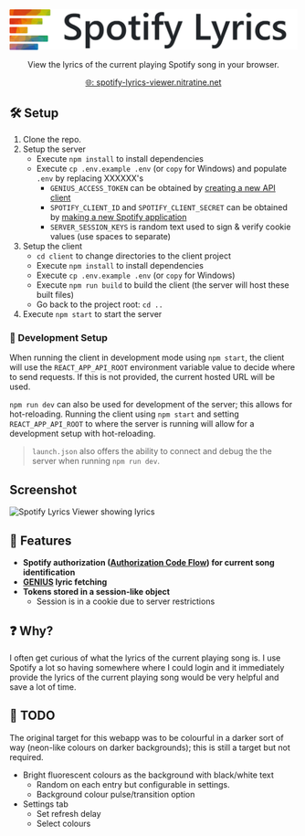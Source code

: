 <div style="text-align: center">
    <a href="https://spotify-lyrics-viewer.nitratine.net/"><img src="./client/src/img/banner.png" alt="Spotify Lyrics Viewer Banner" style="background: white;"></a>
</div>
<p align="center">View the lyrics of the current playing Spotify song in your browser.</p>
<p align="center"><a href="https://spotify-lyrics-viewer.nitratine.net/">🌐: spotify-lyrics-viewer.nitratine.net</a></p>

## 🛠️ Setup

1. Clone the repo.
2. Setup the server
   - Execute `npm install` to install dependencies
   - Execute `cp .env.example .env` (or `copy` for Windows) and populate `.env` by replacing XXXXXX's
     - `GENIUS_ACCESS_TOKEN` can be obtained by [creating a new API client](https://genius.com/developers)
     - `SPOTIFY_CLIENT_ID` and `SPOTIFY_CLIENT_SECRET` can be obtained by [making a new Spotify application](https://developer.spotify.com/dashboard/applications)
     - `SERVER_SESSION_KEYS` is random text used to sign & verify cookie values (use spaces to separate)
3. Setup the client
   - `cd client` to change directories to the client project
   - Execute `npm install` to install dependencies
   - Execute `cp .env.example .env` (or `copy` for Windows)
   - Execute `npm run build` to build the client (the server will host these built files)
   - Go back to the project root: `cd ..`
4. Execute `npm start` to start the server

### 🧪 Development Setup

When running the client in development mode using `npm start`, the client will use the `REACT_APP_API_ROOT` environment variable value to decide where to send requests. If this is not provided, the current hosted URL will be used.

`npm run dev` can also be used for development of the server; this allows for hot-reloading. Running the client using `npm start` and setting `REACT_APP_API_ROOT` to where the server is running will allow for a development setup with hot-reloading.

> `launch.json` also offers the ability to connect and debug the the server when running `npm run dev`.

## Screenshot

![Spotify Lyrics Viewer showing lyrics](https://nitratine.net/posts/spotify-lyrics-viewer/sample.png)

## 📝 Features

- **Spotify authorization ([Authorization Code Flow](https://developer.spotify.com/documentation/general/guides/authorization-guide/#authorization-code-flow)) for current song identification**
- **[GENIUS](https://genius.com/) lyric fetching**
- **Tokens stored in a session-like object**
  - Session is in a cookie due to server restrictions

## ❓ Why?

I often get curious of what the lyrics of the current playing song is. I use Spotify a lot so having somewhere where I could login and it immediately provide the lyrics of the current playing song would be very helpful and save a lot of time.

## 🚧 TODO

The original target for this webapp was to be colourful in a darker sort of way (neon-like colours on darker backgrounds); this is still a target but not required.

- Bright fluorescent colours as the background with black/white text
  - Random on each entry but configurable in settings.
  - Background colour pulse/transition option
- Settings tab
  - Set refresh delay
  - Select colours

